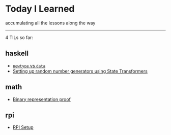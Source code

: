 # Today I Learned

accumulating all the lessons along the way

---

4 TILs so far:

## haskell

- [`newtype` vs `data`](/haskell/newtype_vs_data.md)
- [Setting up random number generators using State Transformers](/haskell/working-with-random-generators.md)

## math

- [Binary representation proof](/math/sum_of_powers_of_2.md)

## rpi

- [RPI Setup ](/rpi/setting-up-rpi.md)
